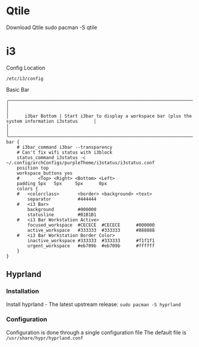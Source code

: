 # Qtile
Download Qtile
sudo pacman -S qtile

# i3
Config Location
```
/etc/i3/config
```
Basic Bar
```
╭───────────────────────────────────────────────────────────────────────────────────────────────────────╮
│                                                                                                       │
│      i3bar Bottom | Start i3bar to display a workspace bar (plus the system information i3status      │
│                                                                                                       │
╰───────────────────────────────────────────────────────────────────────────────────────────────────────╯
bar {
    # i3bar_command i3bar --transparency
    # Can't fix wifi status with i3block
    status_command i3status -c ~/.config/archConfigs/purpleTheme/i3status/i3status.conf
    position top
    workspace_buttons yes
    #       <Top> <Right> <Bottom> <Left>
    padding 5px   5px     5px      0px
    colors {
    #   <colorclass>       <border> <background> <text>
        separator          #444444
    #   <i3 Bar>
        background         #000000
        statusline         #B1B1B1
    #   <i3 Bar Workstation Active>
        focused_workspace  #CECECE  #CECECE      #000000
        active_workspace   #333333  #333333      #888888
    #   <i3 Bar Workstation Border Color>
        inactive_workspace #333333  #333333      #f1f1f1
        urgent_workspace   #eb709b  #eb709b      #ffffff
    }
}
```
## Hyprland
### Installation
Install hyprland - The latest upstream release: `sudo pacman -S hyprland`
### Configuration
Configuration is done through a single configuration file
The default file is `/usr/share/hypr/hyprland.conf`
